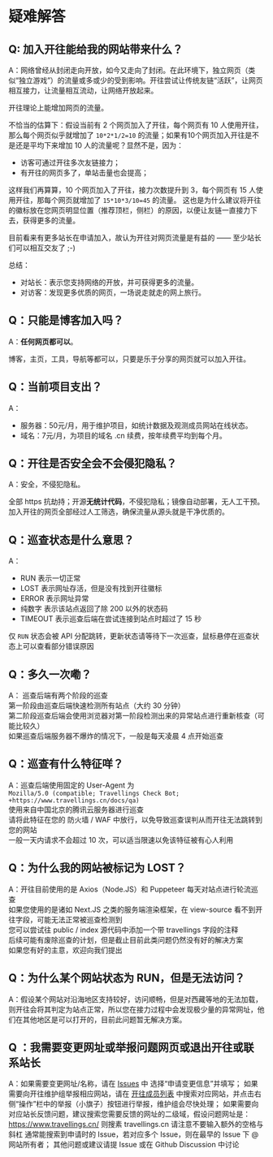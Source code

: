 
# 疑难解答

## Q: 加入开往能给我的网站带来什么？

A：网络曾经从封闭走向开放，如今又走向了封闭。在此环境下，独立网页（类似“独立游戏”）的流量或多或少的受到影响。开往尝试让传统友链“活跃”，让网页相互接力，让流量相互流动，让网络开放起来。

开往理论上能增加网页的流量。

不恰当的估算下：假设当前有 2 个网页加入了开往，每个网页有 10 人使用开往，那么每个网页似乎就增加了 `10*2*1/2=10` 的流量；如果有10个网页加入开往是不是还是平均下来增加 10 人的流量呢？显然不是，因为：

- 访客可通过开往多次友链接力；
- 有开往的网页多了，单站击量也会提高；

这样我们再算算，10 个网页加入了开往，接力次数提升到 3，每个网页有 15 人使用开往，那每个网页就增加了 `15*10*3/10=45` 的流量。
这也是为什么建议将开往的徽标放在您网页明显位置（推荐顶栏，侧栏）的原因，以便让友链一直接力下去，获得更多的流量。

目前看来有更多站长在申请加入，故认为开往对网页流量是有益的 —— 至少站长们可以相互交友了 ;-)

总结：

- 对站长：表示您支持网络的开放，并可获得更多的流量。
- 对访客：发现更多优质的网页，一场说走就走的网上旅行。

## Q：只能是博客加入吗？

A：**任何网页都可以**。

博客，主页，工具，导航等都可以，只要是乐于分享的网页就可以加入开往。

## Q：当前项目支出？

A：

- 服务器：50元/月，用于维护项目，如统计数据及观测成员网站在线状态。
- 域名：7元/月，为项目的域名 .cn 续费，按年续费平均到每个月。

## Q：开往是否安全会不会侵犯隐私？

A：安全，不侵犯隐私。

全部 https 抗劫持；开源**无统计代码**，不侵犯隐私；镜像自动部署，无人工干预。加入开往的网页全部经过人工筛选，确保流量从源头就是干净优质的。

## Q：巡查状态是什么意思？

A：
- RUN      表示一切正常
- LOST     表示网址存活，但是没有找到开往徽标
- ERROR    表示网址异常
- 纯数字    表示该站点返回了除 200 以外的状态码
- TIMEOUT  表示巡查后端在尝试连接到站点时超过了 15 秒

仅 `RUN` 状态会被 API 分配跳转，更新状态请等待下一次巡查，鼠标悬停在巡查状态上可以查看部分错误原因

## Q：多久一次嘞？

A：
巡查后端有两个阶段的巡查  
第一阶段由巡查后端快速检测所有站点（大约 30 分钟）  
第二阶段巡查后端会使用浏览器对第一阶段检测出来的异常站点进行重新核查（可能比较久）  
如果巡查后端服务器不爆炸的情况下，一般是每天凌晨 4 点开始巡查  

## Q：巡查有什么特征咩？

A：巡查后端使用固定的 User-Agent 为  
`Mozilla/5.0 (compatible; Travellings Check Bot; +https://www.travellings.cn/docs/qa)`  
使用来自中国北京的腾讯云服务器进行巡查  
请将此特征在您的 防火墙 / WAF 中放行，以免导致巡查误判从而开往无法跳转到您的网站  
一般一天内请求不会超过 10 次，可以适当限速以免该特征被有心人利用  

## Q：为什么我的网站被标记为 LOST？
A：开往目前使用的是 Axios（Node.JS）和 Puppeteer 每天对站点进行轮流巡查  
如果您使用的是诸如 Next.JS 之类的服务端渲染框架，在 view-source 看不到开往字段，可能无法正常被巡查检测到  
您可以尝试往 public / index 源代码中添加一个带 travellings 字段的注释  
后续可能有废除巡查的计划，但是截止目前此类问题仍然没有好的解决方案  
如果您有好的主意，欢迎向我们提出

## Q：为什么某个网站状态为 RUN，但是无法访问？

A：假设某个网站对沿海地区支持较好，访问顺畅，但是对西藏等地的无法加载，则开往会将其判定为站点正常，所以您在接力过程中会发现极少量的异常网址，他们在其他地区是可以打开的，目前此问题暂无解决方案。

## Q ：我需要变更网址或举报问题网页或退出开往或联系站长

A：如果需要变更网址/名称，请在 [Issues](https://github.com/travellings-link/travellings/issues) 中 选择“申请变更信息”并填写；
如果需要向开往维护组举报相应网站，请在 [开往成员列表](https://list.travellings.cn/) 中搜索对应网站，并点击右侧“操作”栏中的举报（小旗子）按钮进行举报，维护组会尽快处理；
如果需要向对应站长反馈问题，建议搜索您需要反馈的网址的二级域，假设问题网址是：<https://www.travellings.cn/> 则搜素 travellings.cn 请注意不要输入额外的空格与斜杠 通常能搜索到申请时的 Issue，若对应多个 Issue，则在最早的 Issue 下 @ 网站所有者；
其他问题或建议请提 Issue 或在 Github Discussion 中讨论
